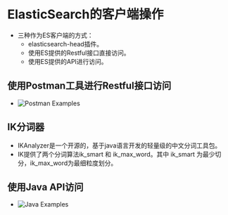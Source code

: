 # ElasticSearch的客户端操作

  - 三种作为ES客户端的方式：
    - elasticsearch-head插件。
    - 使用ES提供的Restful接口直接访问。
    - 使用ES提供的API进行访问。
    
## 使用Postman工具进行Restful接口访问

  - ![Postman Examples](代码/Postman/ElasticSearch_Postman)
  
## IK分词器

  - IKAnalyzer是一个开源的，基于java语言开发的轻量级的中文分词工具包。
  - IK提供了两个分词算法ik_smart 和 ik_max_word。其中 ik_smart 为最少切分，ik_max_word为最细粒度划分。
  
## 使用Java API访问

  - ![Java Examples](代码/Java)
